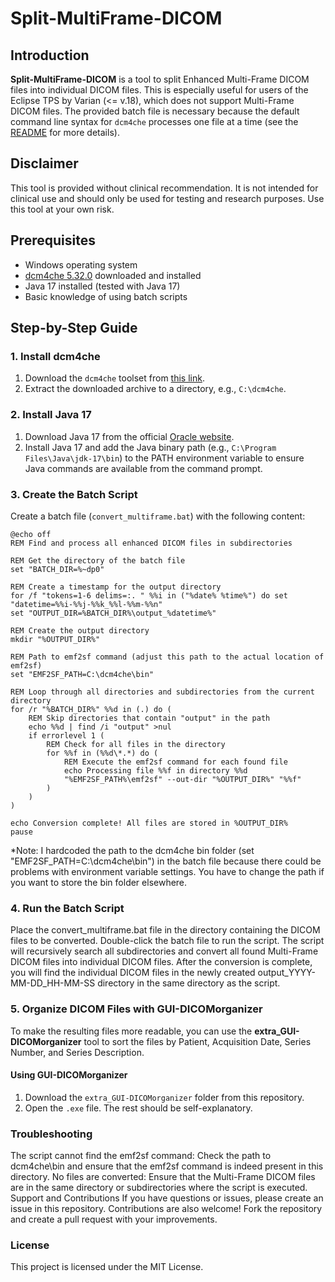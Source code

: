 # Split-MultiFrame-DICOM

## Introduction
**Split-MultiFrame-DICOM** is a tool to split Enhanced Multi-Frame DICOM files into individual DICOM files. This is especially useful for users of the Eclipse TPS by Varian (<= v.18), which does not support Multi-Frame DICOM files. The provided batch file is necessary because the default command line syntax for `dcm4che` processes one file at a time (see the [README](https://github.com/dcm4che/dcm4che/blob/master/dcm4che-tool/dcm4che-tool-emf2sf/README.md) for more details).

## Disclaimer
This tool is provided without clinical recommendation. It is not intended for clinical use and should only be used for testing and research purposes. Use this tool at your own risk.

## Prerequisites
- Windows operating system
- [dcm4che 5.32.0](https://sourceforge.net/projects/dcm4che/files/dcm4che3/5.32.0/) downloaded and installed
- Java 17 installed (tested with Java 17)
- Basic knowledge of using batch scripts

## Step-by-Step Guide

### 1. Install dcm4che
1. Download the `dcm4che` toolset from [this link](https://sourceforge.net/projects/dcm4che/files/dcm4che3/5.32.0/).
2. Extract the downloaded archive to a directory, e.g., `C:\dcm4che`.

### 2. Install Java 17
1. Download Java 17 from the official [Oracle website](https://www.oracle.com/java/technologies/javase/jdk17-archive-downloads.html).
2. Install Java 17 and add the Java binary path (e.g., `C:\Program Files\Java\jdk-17\bin`) to the PATH environment variable to ensure Java commands are available from the command prompt.

### 3. Create the Batch Script
Create a batch file (`convert_multiframe.bat`) with the following content:

```batch
@echo off
REM Find and process all enhanced DICOM files in subdirectories

REM Get the directory of the batch file
set "BATCH_DIR=%~dp0"

REM Create a timestamp for the output directory
for /f "tokens=1-6 delims=:. " %%i in ("%date% %time%") do set "datetime=%%i-%%j-%%k_%%l-%%m-%%n"
set "OUTPUT_DIR=%BATCH_DIR%\output_%datetime%"

REM Create the output directory
mkdir "%OUTPUT_DIR%"

REM Path to emf2sf command (adjust this path to the actual location of emf2sf)
set "EMF2SF_PATH=C:\dcm4che\bin"

REM Loop through all directories and subdirectories from the current directory
for /r "%BATCH_DIR%" %%d in (.) do (
    REM Skip directories that contain "output" in the path
    echo %%d | find /i "output" >nul
    if errorlevel 1 (
        REM Check for all files in the directory
        for %%f in (%%d\*.*) do (
            REM Execute the emf2sf command for each found file
            echo Processing file %%f in directory %%d
            "%EMF2SF_PATH%\emf2sf" --out-dir "%OUTPUT_DIR%" "%%f"
        )
    )
)

echo Conversion complete! All files are stored in %OUTPUT_DIR%
pause
```
*Note: I hardcoded the path to the dcm4che bin folder (set "EMF2SF_PATH=C:\dcm4che\bin") in the batch file because there could be problems with environment variable settings. You have to change the path if you want to store the bin folder elsewhere.

### 4. Run the Batch Script
Place the convert_multiframe.bat file in the directory containing the DICOM files to be converted.
Double-click the batch file to run the script. The script will recursively search all subdirectories and convert all found Multi-Frame DICOM files into individual DICOM files.
After the conversion is complete, you will find the individual DICOM files in the newly created output_YYYY-MM-DD_HH-MM-SS directory in the same directory as the script.

### 5. Organize DICOM Files with GUI-DICOMorganizer
To make the resulting files more readable, you can use the **extra_GUI-DICOMorganizer** tool to sort the files by Patient, Acquisition Date, Series Number, and Series Description.

#### Using GUI-DICOMorganizer
1. Download the `extra_GUI-DICOMorganizer` folder from this repository.
2. Open the `.exe` file. The rest should be self-explanatory.
### Troubleshooting
The script cannot find the emf2sf command: Check the path to dcm4che\bin and ensure that the emf2sf command is indeed present in this directory.
No files are converted: Ensure that the Multi-Frame DICOM files are in the same directory or subdirectories where the script is executed.
Support and Contributions
If you have questions or issues, please create an issue in this repository. Contributions are also welcome! Fork the repository and create a pull request with your improvements.

### License
This project is licensed under the MIT License.
